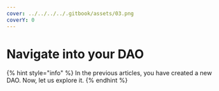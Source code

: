 ```yaml
---
cover: ../../../../.gitbook/assets/03.png
coverY: 0
---
```


# Navigate into your DAO

{% hint style="info" %}
In the previous articles, you have created a new DAO. Now, let us explore it.&#x20;
{% endhint %}
